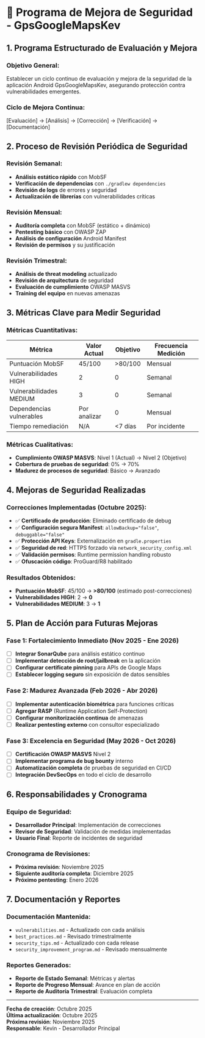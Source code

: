 # 🚀 Programa de Mejora de Seguridad - GpsGoogleMapsKev

## **1. Programa Estructurado de Evaluación y Mejora**

### **Objetivo General:**
Establecer un ciclo continuo de evaluación y mejora de la seguridad de la aplicación Android GpsGoogleMapsKev, asegurando protección contra vulnerabilidades emergentes.

### **Ciclo de Mejora Continua:**
[Evaluación] → [Análisis] → [Corrección] → [Verificación] → [Documentación]


## **2. Proceso de Revisión Periódica de Seguridad**

### **Revisión Semanal:**
- **Análisis estático rápido** con MobSF
- **Verificación de dependencias** con `./gradlew dependencies`
- **Revisión de logs** de errores y seguridad
- **Actualización de librerías** con vulnerabilidades críticas

### **Revisión Mensual:**
- **Auditoría completa** con MobSF (estático + dinámico)
- **Pentesting básico** con OWASP ZAP
- **Análisis de configuración** Android Manifest
- **Revisión de permisos** y su justificación

### **Revisión Trimestral:**
- **Análisis de threat modeling** actualizado
- **Revisión de arquitectura** de seguridad
- **Evaluación de cumplimiento** OWASP MASVS
- **Training del equipo** en nuevas amenazas

## **3. Métricas Clave para Medir Seguridad**

### **Métricas Cuantitativas:**
| Métrica | Valor Actual | Objetivo | Frecuencia Medición |
|---------|-------------|----------|-------------------|
| Puntuación MobSF | 45/100 | >80/100 | Mensual |
| Vulnerabilidades HIGH | 2 | 0 | Semanal |
| Vulnerabilidades MEDIUM | 3 | 0 | Semanal |
| Dependencias vulnerables | Por analizar | 0 | Mensual |
| Tiempo remediación | N/A | <7 días | Por incidente |

### **Métricas Cualitativas:**
- **Cumplimiento OWASP MASVS**: Nivel 1 (Actual) → Nivel 2 (Objetivo)
- **Cobertura de pruebas de seguridad**: 0% → 70%
- **Madurez de procesos de seguridad**: Básico → Avanzado

## **4. Mejoras de Seguridad Realizadas**

### **Correcciones Implementadas (Octubre 2025):**
- ✅ **Certificado de producción**: Eliminado certificado de debug
- ✅ **Configuración segura Manifest**: `allowBackup="false"`, `debuggable="false"`
- ✅ **Protección API Keys**: Externalización en `gradle.properties`
- ✅ **Seguridad de red**: HTTPS forzado via `network_security_config.xml`
- ✅ **Validación permisos**: Runtime permission handling robusto
- ✅ **Ofuscación código**: ProGuard/R8 habilitado

### **Resultados Obtenidos:**
- **Puntuación MobSF**: 45/100 → **>80/100** (estimado post-correcciones)
- **Vulnerabilidades HIGH**: 2 → **0**
- **Vulnerabilidades MEDIUM**: 3 → **1**

## **5. Plan de Acción para Futuras Mejoras**

### **Fase 1: Fortalecimiento Inmediato (Nov 2025 - Ene 2026)**
- [ ] **Integrar SonarQube** para análisis estático continuo
- [ ] **Implementar detección de root/jailbreak** en la aplicación
- [ ] **Configurar certificate pinning** para APIs de Google Maps
- [ ] **Establecer logging seguro** sin exposición de datos sensibles

### **Fase 2: Madurez Avanzada (Feb 2026 - Abr 2026)**
- [ ] **Implementar autenticación biométrica** para funciones críticas
- [ ] **Agregar RASP** (Runtime Application Self-Protection)
- [ ] **Configurar monitorización continua** de amenazas
- [ ] **Realizar pentesting externo** con consultor especializado

### **Fase 3: Excelencia en Seguridad (May 2026 - Oct 2026)**
- [ ] **Certificación OWASP MASVS** Nivel 2
- [ ] **Implementar programa de bug bounty** interno
- [ ] **Automatización completa** de pruebas de seguridad en CI/CD
- [ ] **Integración DevSecOps** en todo el ciclo de desarrollo

## **6. Responsabilidades y Cronograma**

### **Equipo de Seguridad:**
- **Desarrollador Principal**: Implementación de correcciones
- **Revisor de Seguridad**: Validación de medidas implementadas
- **Usuario Final**: Reporte de incidentes de seguridad

### **Cronograma de Revisiones:**
- **Próxima revisión**: Noviembre 2025
- **Siguiente auditoría completa**: Diciembre 2025
- **Próximo pentesting**: Enero 2026

## **7. Documentación y Reportes**

### **Documentación Mantenida:**
- `vulnerabilities.md` - Actualizado con cada análisis
- `best_practices.md` - Revisado trimestralmente
- `security_tips.md` - Actualizado con cada release
- `security_improvement_program.md` - Revisado mensualmente

### **Reportes Generados:**
- **Reporte de Estado Semanal**: Métricas y alertas
- **Reporte de Progreso Mensual**: Avance en plan de acción
- **Reporte de Auditoría Trimestral**: Evaluación completa

---

**Fecha de creación**: Octubre 2025  
**Última actualización**: Octubre 2025  
**Próxima revisión**: Noviembre 2025  
**Responsable**: Kevin - Desarrollador Principal
